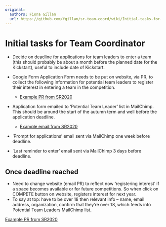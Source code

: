 ```yaml
---
original:
  authors: Fiona Gillan
  url: https://github.com/fgillan/sr-team-coord/wiki/Initial-tasks-for-Team-Coordinator
---
```


# Initial tasks for Team Coordinator

* Decide on deadline for applications for team leaders to enter a team (this should probably be about a month before the planned date for the Kickstart), useful to include date of Kickstart.

* Google Form Application Form needs to be put on website, via PR, to collect the following information for potential team leaders to register their interest in entering a team in the competition.
    * [Example PR from SR2020](https://github.com/srobo/website/pull/160)

* Application form emailed to ‘Potential Team Leader’ list in MailChimp. This should be around the start of the autumn term and well before the application deadline.
    * [Example email from SR2020](https://github.com/srobo/team-emails/blob/master/SR2020/2019-08-31-announce-SR2020.md)
* ‘Prompt for applications’ email sent via MailChimp one week before deadline.
* ‘Last reminder to enter’ email sent via MailChimp 3 days before deadline.

## Once deadline reached

* Need to change website (email PR) to reflect now ‘registering interest’ if a space becomes available or for future competitions. So when click on COMPETE button on website, registers interest for next year.
* To say at top:  have to be over 18 then relevant info – name, email address, organization, confirm that they’re over 18, which feeds into Potential Team Leaders MailChimp list.

[Example PR from SR2020](https://github.com/srobo/website/pull/189)
